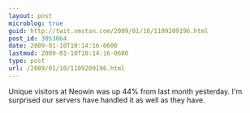 ```yaml
---
layout: post
microblog: true
guid: http://twit.vmstan.com/2009/01/10/1109209196.html
post_id: 3053064
date: 2009-01-10T10:14:16-0600
lastmod: 2009-01-10T10:14:16-0600
type: post
url: /2009/01/10/1109209196.html
---
```

Unique visitors at Neowin was up 44% from last month yesterday. I'm surprised our servers have handled it as well as they have.
